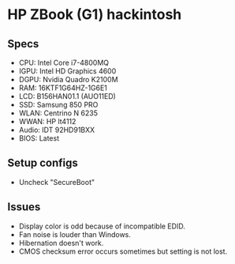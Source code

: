# HP ZBook (G1) hackintosh

## Specs
- CPU: Intel Core i7-4800MQ
- IGPU: Intel HD Graphics 4600
- DGPU: Nvidia Quadro K2100M
- RAM: 16KTF1G64HZ-1G6E1
- LCD: B156HAN01.1 (AUO11ED)
- SSD: Samsung 850 PRO
- WLAN: Centrino N 6235
- WWAN: HP lt4112
- Audio: IDT 92HD91BXX
- BIOS: Latest

## Setup configs
- Uncheck "SecureBoot"

## Issues
- Display color is odd because of incompatible EDID.
- Fan noise is louder than Windows.
- Hibernation doesn't work.
- CMOS checksum error occurs sometimes but setting is not lost.
